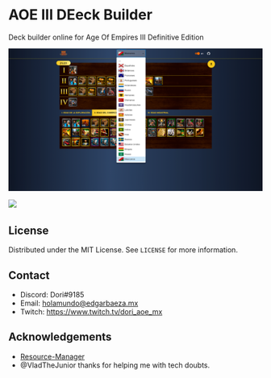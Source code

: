 # AOE III DEeck Builder

Deck builder online for Age Of Empires III Definitive Edition

![](./screen-shot1.png)

![](./screen-shot2.png)

## License

Distributed under the MIT License. See `LICENSE` for more information.

## Contact

- Discord: Dori#9185
- Email: holamundo@edgarbaeza.mx
- Twitch: https://www.twitch.tv/dori_aoe_mx

## Acknowledgements
- [Resource-Manager](https://github.com/KevinW1998/Resource-Manager)
- @VladTheJunior thanks for helping me with tech doubts.
